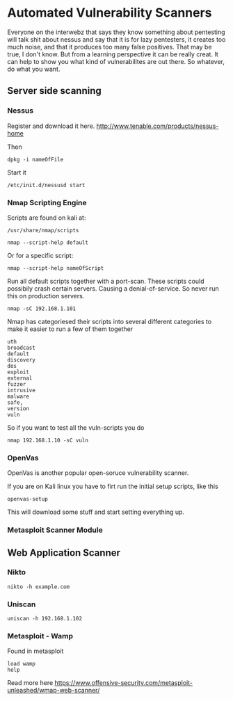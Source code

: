 # Automated Vulnerability Scanners

Everyone on the interwebz that says they know something about pentesting will talk shit about nessus and say that it is for lazy pentesters, it creates too much noise, and that it produces too many false positives. That may be true, I don't know. But from a learning perspective it can be really creat. It can help to show you what kind of vulnerabilites are out there. So whatever, do what you want. 

## Server side scanning

### Nessus

Register and download it here.
http://www.tenable.com/products/nessus-home

Then
```
dpkg -i nameOfFile
```

Start it
```
/etc/init.d/nessusd start
```

### Nmap Scripting Engine


Scripts are found on kali at:

```
/usr/share/nmap/scripts
```

```
nmap --script-help default
```

Or for a specific script:

```
nmap --script-help nameOfScript
```

Run all default scripts together with a port-scan. These scripts could possibily crash certain servers. Causing a denial-of-service. So never run this on production servers.
```
nmap -sC 192.168.1.101
```

Nmap has categoriesed their scripts into several different categories to make it easier to run a few of them together

```
uth
broadcast
default
discovery
dos
exploit
external
fuzzer
intrusive
malware
safe, 
version
vuln
```

So if you want to test all the vuln-scripts you do

```
nmap 192.168.1.10 -sC vuln
```

### OpenVas

OpenVas is another popular open-soruce vulnerability scanner. 

If you are on Kali linux you have to firt run the initial setup scripts, like this

```
openvas-setup
```

This will download some stuff and start setting everything up.

### Metasploit Scanner Module


## Web Application Scanner

###  Nikto

```
nikto -h example.com
```

### Uniscan


```
uniscan -h 192.168.1.102
```

### Metasploit - Wamp

Found in metasploit

```
load wamp
help
```
Read more here
https://www.offensive-security.com/metasploit-unleashed/wmap-web-scanner/